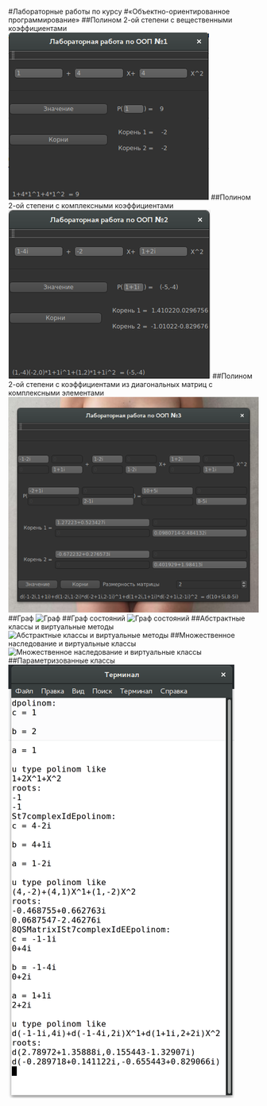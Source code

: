 #Лабораторные работы по курсу
#«Объектно-ориентированное программирование»
##Полином 2-ой степени с вещественными коэффициентами
![Полином 2-ой степени с вещественными коэффициентами][ooplab1]
##Полином 2-ой степени с комплексными коэффициентами
![Полином 2-ой степени с комплексными коэффициентами][ooplab2]
##Полином 2-ой степени с коэффициентами из диагональных матриц с комплексными элементами
![Полином 2-ой степени с коэффициентами из диагональных матриц с комплексными элементами][ooplab3]
##Граф
![Граф][ooplab4]
##Граф состояний
![Граф состояний][ooplab5]
##Абстрактные классы и виртуальные методы
![Абстрактные классы и виртуальные методы][ooplab6]
##Множественное наследование и виртуальные классы
![Множественное наследование и виртуальные классы][ooplab7]
##Параметризованные классы
![Параметризованные классы][ooplab8]

[ooplab1]: https://github.com/NikitaIT/OOP/blob/master/OopLabs%201/Window.png "OopLab 1"
[ooplab2]: https://github.com/NikitaIT/OOP/blob/master/OopLabs%202/Window.png "OopLab 2"
[ooplab3]: https://github.com/NikitaIT/OOP/blob/master/OopLabs%203/Window.png "OopLab 3"
[ooplab4]: https://github.com/NikitaIT/OOP/blob/master/OopLabs%204/Window.png "OopLab 4"
[ooplab5]: https://github.com/NikitaIT/OOP/blob/master/OopLabs%205/Window.png "OopLab 5"
[ooplab6]: https://github.com/NikitaIT/OOP/blob/master/OopLabs%206/Window.png "OopLab 6"
[ooplab7]: https://github.com/NikitaIT/OOP/blob/master/OopLabs%207/Window.png "OopLab 7"
[ooplab8]: https://github.com/NikitaIT/OOP/blob/master/OopLabs%208/Window.png "OopLab 8"
